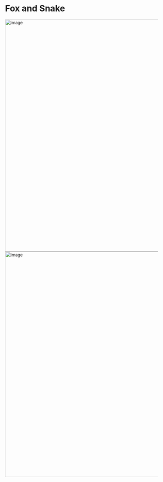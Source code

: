 # Fox and Snake #
<img width="763" alt="image" src="https://github.com/user-attachments/assets/382ecde0-129b-4c67-b998-2ecf2a78c1b0">
<img width="741" alt="image" src="https://github.com/user-attachments/assets/6cf335b6-872b-446f-8bd7-a2a6acfbfc1e">

